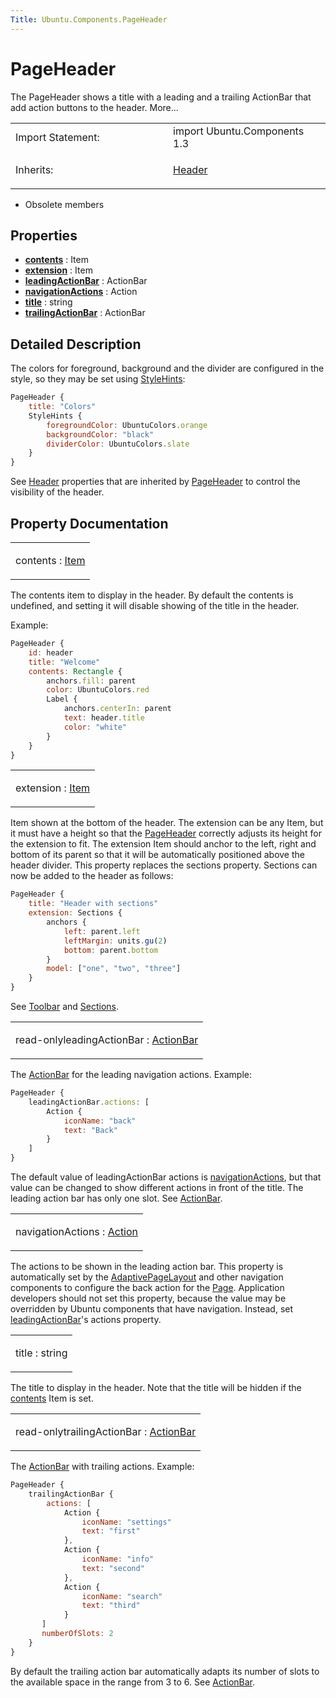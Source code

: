 ```yaml
---
Title: Ubuntu.Components.PageHeader
---
```

        
PageHeader
==========

<span class="subtitle"></span>
The PageHeader shows a title with a leading and a trailing ActionBar that add action buttons to the header. More...

<table>
<colgroup>
<col width="50%" />
<col width="50%" />
</colgroup>
<tbody>
<tr class="odd">
<td>Import Statement:</td>
<td>import Ubuntu.Components 1.3</td>
</tr>
<tr class="even">
<td>Inherits:</td>
<td><p><a href="Ubuntu.Components.Header.md">Header</a></p></td>
</tr>
</tbody>
</table>

-   Obsolete members

<span id="properties"></span>
Properties
----------

-   ****[contents](#contents-prop)**** : Item
-   ****[extension](#extension-prop)**** : Item
-   ****[leadingActionBar](#leadingActionBar-prop)**** : ActionBar
-   ****[navigationActions](#navigationActions-prop)**** : Action
-   ****[title](#title-prop)**** : string
-   ****[trailingActionBar](#trailingActionBar-prop)**** : ActionBar

<span id="details"></span>
Detailed Description
--------------------

The colors for foreground, background and the divider are configured in the style, so they may be set using [StyleHints](../Ubuntu.Components.StyleHints.md):

``` qml
PageHeader {
    title: "Colors"
    StyleHints {
        foregroundColor: UbuntuColors.orange
        backgroundColor: "black"
        dividerColor: UbuntuColors.slate
    }
}
```

See [Header](../Ubuntu.Components.Header.md) properties that are inherited by [PageHeader](index.html) to control the visibility of the header.

Property Documentation
----------------------

<table>
<colgroup>
<col width="100%" />
</colgroup>
<tbody>
<tr class="odd">
<td><p><span id="contents-prop"></span><span class="name">contents</span> : <span class="type"><a href="../sdk-14.10/QtQuick.Item.md">Item</a></span></p></td>
</tr>
</tbody>
</table>

The contents item to display in the header. By default the contents is undefined, and setting it will disable showing of the title in the header.

Example:

``` qml
PageHeader {
    id: header
    title: "Welcome"
    contents: Rectangle {
        anchors.fill: parent
        color: UbuntuColors.red
        Label {
            anchors.centerIn: parent
            text: header.title
            color: "white"
        }
    }
}
```

<table>
<colgroup>
<col width="100%" />
</colgroup>
<tbody>
<tr class="odd">
<td><p><span id="extension-prop"></span><span class="name">extension</span> : <span class="type"><a href="../sdk-14.10/QtQuick.Item.md">Item</a></span></p></td>
</tr>
</tbody>
</table>

Item shown at the bottom of the header. The extension can be any Item, but it must have a height so that the [PageHeader](index.html) correctly adjusts its height for the extension to fit. The extension Item should anchor to the left, right and bottom of its parent so that it will be automatically positioned above the header divider. This property replaces the sections property. Sections can now be added to the header as follows:

``` qml
PageHeader {
    title: "Header with sections"
    extension: Sections {
        anchors {
            left: parent.left
            leftMargin: units.gu(2)
            bottom: parent.bottom
        }
        model: ["one", "two", "three"]
    }
}
```

See [Toolbar](../Ubuntu.Components.Toolbar.md) and [Sections](../Ubuntu.Components.Sections.md).

<table>
<colgroup>
<col width="100%" />
</colgroup>
<tbody>
<tr class="odd">
<td><p><span id="leadingActionBar-prop"></span><span class="qmlreadonly">read-only</span><span class="name">leadingActionBar</span> : <span class="type"><a href="Ubuntu.Components.ActionBar.md">ActionBar</a></span></p></td>
</tr>
</tbody>
</table>

The [ActionBar](../Ubuntu.Components.ActionBar.md) for the leading navigation actions. Example:

``` qml
PageHeader {
    leadingActionBar.actions: [
        Action {
            iconName: "back"
            text: "Back"
        }
    ]
}
```

The default value of leadingActionBar actions is [navigationActions](#navigationActions-prop), but that value can be changed to show different actions in front of the title. The leading action bar has only one slot. See [ActionBar](../Ubuntu.Components.ActionBar.md).

<table>
<colgroup>
<col width="100%" />
</colgroup>
<tbody>
<tr class="odd">
<td><p><span id="navigationActions-prop"></span><span class="name">navigationActions</span> : <span class="type"><a href="Ubuntu.Components.Action.md">Action</a></span></p></td>
</tr>
</tbody>
</table>

The actions to be shown in the leading action bar. This property is automatically set by the [AdaptivePageLayout](../Ubuntu.Components.AdaptivePageLayout.md) and other navigation components to configure the back action for the [Page](../Ubuntu.Components.Page.md). Application developers should not set this property, because the value may be overridden by Ubuntu components that have navigation. Instead, set [leadingActionBar](#leadingActionBar-prop)'s actions property.

<table>
<colgroup>
<col width="100%" />
</colgroup>
<tbody>
<tr class="odd">
<td><p><span id="title-prop"></span><span class="name">title</span> : <span class="type">string</span></p></td>
</tr>
</tbody>
</table>

The title to display in the header. Note that the title will be hidden if the [contents](#contents-prop) Item is set.

<table>
<colgroup>
<col width="100%" />
</colgroup>
<tbody>
<tr class="odd">
<td><p><span id="trailingActionBar-prop"></span><span class="qmlreadonly">read-only</span><span class="name">trailingActionBar</span> : <span class="type"><a href="Ubuntu.Components.ActionBar.md">ActionBar</a></span></p></td>
</tr>
</tbody>
</table>

The [ActionBar](../Ubuntu.Components.ActionBar.md) with trailing actions. Example:

``` qml
PageHeader {
    trailingActionBar {
        actions: [
            Action {
                iconName: "settings"
                text: "first"
            },
            Action {
                iconName: "info"
                text: "second"
            },
            Action {
                iconName: "search"
                text: "third"
            }
       ]
       numberOfSlots: 2
    }
}
```

By default the trailing action bar automatically adapts its number of slots to the available space in the range from 3 to 6. See [ActionBar](../Ubuntu.Components.ActionBar.md).

